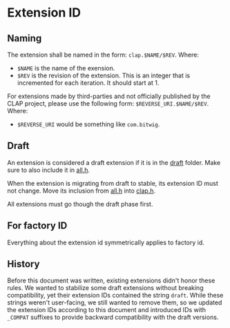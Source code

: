 # Extension ID

## Naming

The extension shall be named in the form: `clap.$NAME/$REV`.
Where:
- `$NAME` is the name of the exension.
- `$REV` is the revision of the extension. This is an integer that is incremented for each iteration. It should start at 1.

For extensions made by third-parties and not officially published by the CLAP project, please use the following form: `$REVERSE_URI.$NAME/$REV`.
Where:
- `$REVERSE_URI` would be something like `com.bitwig`.

## Draft

An extension is considered a draft extension if it is in the [draft](../include/clap/ext/draft/) folder.
Make sure to also include it in [all.h](../include/clap/all.h).

When the extension is migrating from draft to stable, its extension ID must not change.
Move its inclusion from [all.h](../include/clap/all.h) into [clap.h](../include/clap/clap.h).

All extensions must go though the draft phase first.

## For factory ID

Everything about the extension id symmetrically applies to factory id.

## History

Before this document was written, existing extensions didn't honor these rules.
We wanted to stabilize some draft extensions without breaking compatibility, yet their extension IDs contained the string `draft`.
While these strings weren't user-facing, we still wanted to remove them, so we updated the extension IDs according to this document and introduced IDs with `_COMPAT` suffixes to provide backward compatibility with the draft versions.
